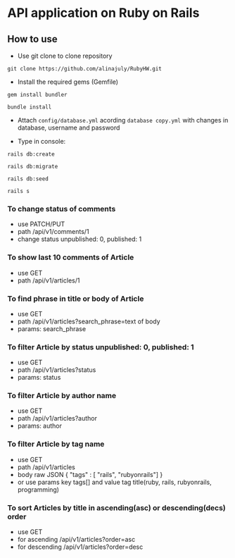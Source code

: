 # API application on Ruby on Rails

## How to use

* Use git clone to clone repository

`git clone https://github.com/alinajuly/RubyHW.git`

* Install the required gems (Gemfile)
  
`gem install bundler`

`bundle install`

* Attach `config/database.yml` acording `database copy.yml` with changes in database, username and password

* Type in console:
  
`rails db:create`

`rails db:migrate`

`rails db:seed`

`rails s`

### To change status of comments

* use PATCH/PUT 
* path /api/v1/comments/1
* change status unpublished: 0, published: 1

### To show last 10 comments of Article

* use GET
* path /api/v1/articles/1

### To find phrase in title or body of Article

* use GET
* path /api/v1/articles?search_phrase=text of body
* params: search_phrase

### To filter Article by status unpublished: 0, published: 1

* use GET
* path /api/v1/articles?status
* params: status
  
### To filter Article by author name

* use GET
* path /api/v1/articles?author
* params: author

### To filter Article by tag name 

* use GET
* path /api/v1/articles
* body raw JSON { "tags" : [ "rails", "rubyonrails"] }
* or use params key tags[] and value tag title(ruby, rails, rubyonrails, programming)

### To sort Articles by title in ascending(asc) or descending(decs) order

* use GET
* for ascending /api/v1/articles?order=asc
* for descending /api/v1/articles?order=desc
